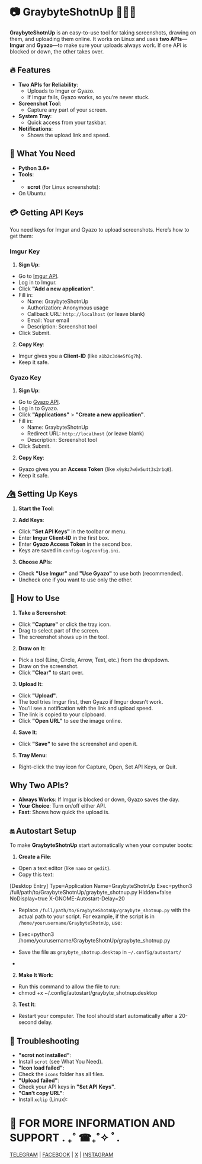 # 📷 GraybyteShotnUp 🦾🗿🦾

**GraybyteShotnUp** is an easy-to-use tool for taking screenshots, drawing on them, and uploading them online. It works on Linux and uses **two APIs**—**Imgur** and **Gyazo**—to make sure your uploads always work. If one API is blocked or down, the other takes over.

## 🔥 Features

* **Two APIs for Reliability**:
  * Uploads to Imgur or Gyazo.
  * If Imgur fails, Gyazo works, so you’re never stuck.
* **Screenshot Tool**:
  * Capture any part of your screen.
* **System Tray**:
  * Quick access from your taskbar.
* **Notifications**:
  * Shows the upload link and speed.

## 🤔 What You Need

* **Python 3.6+**
* **Tools**:
* * **scrot** (for Linux screenshots):
* On Ubuntu:


## 💳 Getting API Keys

You need keys for Imgur and Gyazo to upload screenshots. Here’s how to get them:

### Imgur Key

1. **Sign Up**:
* Go to [Imgur API](https://api.imgur.com/oauth2/addclient).
* Log in to Imgur.
* Click **"Add a new application"**.
* Fill in:
  * Name: GraybyteShotnUp
  * Authorization: Anonymous usage
  * Callback URL: `http://localhost` (or leave blank)
  * Email: Your email
  * Description: Screenshot tool
* Click Submit.

2. **Copy Key**:
* Imgur gives you a **Client-ID** (like `a1b2c3d4e5f6g7h`).
* Keep it safe.

### Gyazo Key

1. **Sign Up**:
* Go to [Gyazo API](https://gyazo.com/api).
* Log in to Gyazo.
* Click **"Applications"** > **"Create a new application"**.
* Fill in:
  * Name: GraybyteShotnUp
  * Redirect URL: `http://localhost` (or leave blank)
  * Description: Screenshot tool
* Click Submit.

2. **Copy Key**:
* Gyazo gives you an **Access Token** (like `x9y8z7w6v5u4t3s2r1q0`).
* Keep it safe.

## 🔥⃤ Setting Up Keys

1. **Start the Tool**:


2. **Add Keys**:
* Click **"Set API Keys"** in the toolbar or menu.
* Enter **Imgur Client-ID** in the first box.
* Enter **Gyazo Access Token** in the second box.
* Keys are saved in `config-log/config.ini`.

3. **Choose APIs**:
* Check **"Use Imgur"** and **"Use Gyazo"** to use both (recommended).
* Uncheck one if you want to use only the other.

## 🗿 How to Use

1. **Take a Screenshot**:
* Click **"Capture"** or click the tray icon.
* Drag to select part of the screen.
* The screenshot shows up in the tool.

2. **Draw on It**:
* Pick a tool (Line, Circle, Arrow, Text, etc.) from the dropdown.
* Draw on the screenshot.
* Click **"Clear"** to start over.

3. **Upload It**:
* Click **"Upload"**.
* The tool tries Imgur first, then Gyazo if Imgur doesn’t work.
* You’ll see a notification with the link and upload speed.
* The link is copied to your clipboard.
* Click **"Open URL"** to see the image online.

4. **Save It**:
* Click **"Save"** to save the screenshot and open it.

5. **Tray Menu**:
* Right-click the tray icon for Capture, Open, Set API Keys, or Quit.

## Why Two APIs?

* **Always Works**: If Imgur is blocked or down, Gyazo saves the day.
* **Your Choice**: Turn on/off either API.
* **Fast**: Shows how quick the upload is.


## 🔛 Autostart Setup

To make **GraybyteShotnUp** start automatically when your computer boots:

1. **Create a File**:
* Open a text editor (like `nano` or `gedit`).
* Copy this text:

[Desktop Entry]
Type=Application
Name=GraybyteShotnUp
Exec=python3 /full/path/to/GraybyteShotnUp/graybyte_shotnup.py
Hidden=false
NoDisplay=true
X-GNOME-Autostart-Delay=20

* Replace `/full/path/to/GraybyteShotnUp/graybyte_shotnup.py` with the actual path to your script. For example, if the script is in `/home/yourusername/GraybyteShotnUp`, use:

* Exec=python3 /home/yourusername/GraybyteShotnUp/graybyte_shotnup.py

* Save the file as `graybyte_shotnup.desktop` in `~/.config/autostart/`
* 
2. **Make It Work**:
* Run this command to allow the file to run:
* chmod +x ~/.config/autostart/graybyte_shotnup.desktop

3. **Test It**:
* Restart your computer. The tool should start automatically after a 20-second delay.


## 🚨 Troubleshooting

* **"scrot not installed"**:
* Install `scrot` (see What You Need).
* **"Icon load failed"**:
* Check the `icons` folder has all files.
* **"Upload failed"**:
* Check your API keys in **"Set API Keys"**.
* **"Can’t copy URL"**:
* Install `xclip` (Linux):


# 📨 FOR MORE INFORMATION AND SUPPORT . ₊˚ ☎︎₊˚✧ ﾟ.

[TELEGRAM](https://t.me/rex_cc) | 
[FACEBOOK](https://www.facebook.com/graybyt3) | 
[X](https://x.com/gray_byte) | 
[INSTAGRAM](https://www.instagram.com/gray_byte)
